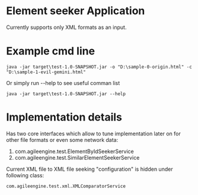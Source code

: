 # Element seeker Application
Currently supports only XML formats as an input.
# Example cmd line
    java -jar target\test-1.0-SNAPSHOT.jar -o "D:\sample-0-origin.html" -c "D:\sample-1-evil-gemini.html"
Or simply run --help to see useful comman list

    java -jar target\test-1.0-SNAPSHOT.jar --help
# Implementation details
Has two core interfaces which allow to tune implementation later on for other file formats or even some network data:
1. com.agileengine.test.ElementByIdSeekerService
2. com.agileengine.test.SimilarElementSeekerService

Current XML file to XML file seeking "configuration" is hidden under following class:

    com.agileengine.test.xml.XMLComparatorService
